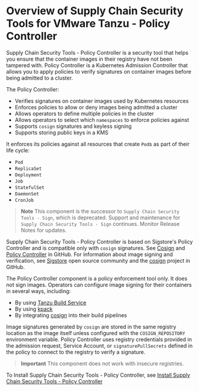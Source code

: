 # Overview of Supply Chain Security Tools for VMware Tanzu - Policy Controller

Supply Chain Security Tools - Policy Controller is a security tool that helps
you ensure that the container images in their registry have not been
tampered with. Policy Controller is a Kubernetes Admission Controller that
allows you to apply policies to verify signatures on container images
before being admitted to a cluster.

The Policy Controller:

* Verifies signatures on container images used by Kubernetes resources
* Enforces policies to allow or deny images being admitted a cluster
* Allows operators to define multiple policies in the cluster
* Allows operators to select which `namespaces` to enforce policies against
* Supports `cosign` signatures and keyless signing
* Supports storing public keys in a KMS

It enforces its policies against all resources that create `Pod`s as part of their life cycle:

* `Pod`
* `ReplicaSet`
* `Deployment`
* `Job`
* `StatefulSet`
* `DaemonSet`
* `CronJob`

>**Note** This component is the successor to `Supply Chain Security Tools - Sign`, which is deprecated. Support and maintenance for `Supply Chain Security Tools - Sign` continues. Monitor Release Notes for updates.

Supply Chain Security Tools - Policy Controller is based on Sigstore's Policy Controller and is compatible only with `cosign` signatures. See
[Cosign](https://github.com/sigstore/cosign) and
[Policy Controller](https://github.com/sigstore/policy-controller) in GitHub. For information about image signing and verification, see [Sigstore](https://www.sigstore.dev/) open source community and the [cosign](https://docs.sigstore.dev/) project in GitHub.

The Policy Controller component is a policy enforcement tool only. It does not sign images. Operators can configure image signing for their containers in several ways, including:

* By using [Tanzu Build Service](../tanzu-build-service/tbs-image-signing.hbs.md)
* By using [kpack](https://github.com/pivotal/kpack/blob/main/docs/tutorial.md)
* By integrating [cosign](https://docs.sigstore.dev/) into their build pipelines

Image signatures generated by `cosign` are stored in the same registry location as the image itself unless configured with the `COSIGN_REPOSITORY` environment variable. Policy Controller uses registry credentials provided in the admission request, Service Account, or `signaturePullSecrets` defined in the policy to connect to the registry to verify a signature.

>**Important** This component does not work with insecure registries.

To Install Supply Chain Security Tools - Policy Controller, see [Install Supply Chain Security Tools - Policy Controller](./install-scst-policy.hbs.md)
